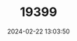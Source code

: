 ---
title: "19399"
category: "Reithrodon auritus"
draft: false
date: 2024-02-22 13:03:50
languages:
  English: ["Bunny Rat"]
---